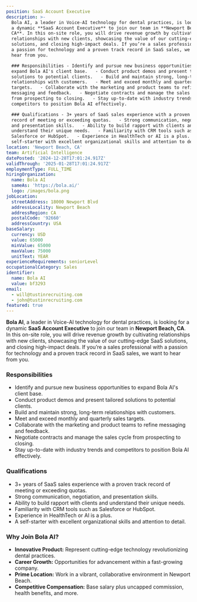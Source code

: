 ```yaml
---
position: SaaS Account Executive
description: >-
  Bola AI, a leader in Voice-AI technology for dental practices, is looking for
  a dynamic **SaaS Account Executive** to join our team in **Newport Beach,
  CA**. In this on-site role, you will drive revenue growth by cultivating
  relationships with new clients, showcasing the value of our cutting-edge SaaS
  solutions, and closing high-impact deals. If you’re a sales professional with
  a passion for technology and a proven track record in SaaS sales, we want to
  hear from you.

  ### Responsibilities - Identify and pursue new business opportunities to
  expand Bola AI's client base.   - Conduct product demos and present tailored
  solutions to potential clients.   - Build and maintain strong, long-term
  relationships with customers.   - Meet and exceed monthly and quarterly sales
  targets.   - Collaborate with the marketing and product teams to refine
  messaging and feedback.   - Negotiate contracts and manage the sales cycle
  from prospecting to closing.   - Stay up-to-date with industry trends and
  competitors to position Bola AI effectively.  

  ### Qualifications - 3+ years of SaaS sales experience with a proven track
  record of meeting or exceeding quotas.   - Strong communication, negotiation,
  and presentation skills.   - Ability to build rapport with clients and
  understand their unique needs.   - Familiarity with CRM tools such as
  Salesforce or HubSpot.   - Experience in HealthTech or AI is a plus.   - A
  self-starter with excellent organizational skills and attention to detail.   
location: 'Newport Beach, CA'
team: Artificial Intelligence
datePosted: '2024-12-28T17:01:24.917Z'
validThrough: '2025-01-28T17:01:24.917Z'
employmentType: FULL_TIME
hiringOrganization:
  name: Bola AI
  sameAs: 'https://bola.ai/'
  logo: /images/bola.png
jobLocation:
  streetAddress: 18000 Newport Blvd
  addressLocality: Newport Beach
  addressRegion: CA
  postalCode: '92660'
  addressCountry: USA
baseSalary:
  currency: USD
  value: 65000
  minValue: 65000
  maxValue: 75000
  unitText: YEAR
experienceRequirements: seniorLevel
occupationalCategory: Sales
identifier:
  name: Bola AI
  value: bf3293
email:
  - will@tustinrecruiting.com
  - john@tustinrecruiting.com
featured: true
---
```


**Bola AI**, a leader in Voice-AI technology for dental practices, is looking for a dynamic **SaaS Account Executive** to join our team in **Newport Beach, CA**. In this on-site role, you will drive revenue growth by cultivating relationships with new clients, showcasing the value of our cutting-edge SaaS solutions, and closing high-impact deals. If you’re a sales professional with a passion for technology and a proven track record in SaaS sales, we want to hear from you.

### Responsibilities
- Identify and pursue new business opportunities to expand Bola AI's client base.  
- Conduct product demos and present tailored solutions to potential clients.  
- Build and maintain strong, long-term relationships with customers.  
- Meet and exceed monthly and quarterly sales targets.  
- Collaborate with the marketing and product teams to refine messaging and feedback.  
- Negotiate contracts and manage the sales cycle from prospecting to closing.  
- Stay up-to-date with industry trends and competitors to position Bola AI effectively.  

### Qualifications
- 3+ years of SaaS sales experience with a proven track record of meeting or exceeding quotas.  
- Strong communication, negotiation, and presentation skills.  
- Ability to build rapport with clients and understand their unique needs.  
- Familiarity with CRM tools such as Salesforce or HubSpot.  
- Experience in HealthTech or AI is a plus.  
- A self-starter with excellent organizational skills and attention to detail.  

### Why Join Bola AI?
- **Innovative Product:** Represent cutting-edge technology revolutionizing dental practices.  
- **Career Growth:** Opportunities for advancement within a fast-growing company.  
- **Prime Location:** Work in a vibrant, collaborative environment in Newport Beach.  
- **Competitive Compensation:** Base salary plus uncapped commission, health benefits, and more.  
